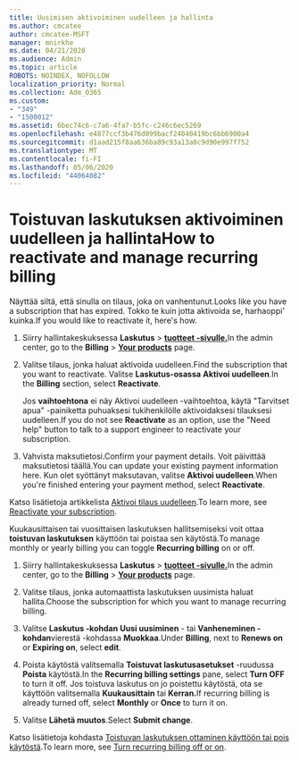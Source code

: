 ```yaml
---
title: Uusimisen aktivoiminen uudelleen ja hallinta
ms.author: cmcatee
author: cmcatee-MSFT
manager: mnirkhe
ms.date: 04/21/2020
ms.audience: Admin
ms.topic: article
ROBOTS: NOINDEX, NOFOLLOW
localization_priority: Normal
ms.collection: Adm_O365
ms.custom:
- "349"
- "1500012"
ms.assetid: 6bec74c6-c7a6-4fa7-b5fc-c246c6ec5269
ms.openlocfilehash: e4877ccf3b476d099bacf24040419bc6bb6900a4
ms.sourcegitcommit: d1aad215f8aa636ba89c93a13a0c9d90e997f752
ms.translationtype: MT
ms.contentlocale: fi-FI
ms.lasthandoff: 05/06/2020
ms.locfileid: "44064082"
---
```

# <a name="how-to-reactivate-and-manage-recurring-billing"></a><span data-ttu-id="fb410-102">Toistuvan laskutuksen aktivoiminen uudelleen ja hallinta</span><span class="sxs-lookup"><span data-stu-id="fb410-102">How to reactivate and manage recurring billing</span></span>

<span data-ttu-id="fb410-103">Näyttää siltä, että sinulla on tilaus, joka on vanhentunut.</span><span class="sxs-lookup"><span data-stu-id="fb410-103">Looks like you have a subscription that has expired.</span></span> <span data-ttu-id="fb410-104">Tokko te kuin jotta aktivoida se, harhaoppi' kuinka.</span><span class="sxs-lookup"><span data-stu-id="fb410-104">If you would like to reactivate it, here's how.</span></span>
  
1. <span data-ttu-id="fb410-105">Siirry hallintakeskuksessa **Laskutus** \> **[tuotteet -sivulle.](https://go.microsoft.com/fwlink/p/?linkid=842054)**</span><span class="sxs-lookup"><span data-stu-id="fb410-105">In the admin center, go to the **Billing** \> **[Your products](https://go.microsoft.com/fwlink/p/?linkid=842054)** page.</span></span>

2. <span data-ttu-id="fb410-106">Valitse tilaus, jonka haluat aktivoida uudelleen.</span><span class="sxs-lookup"><span data-stu-id="fb410-106">Find the subscription that you want to reactivate.</span></span> <span data-ttu-id="fb410-107">Valitse **Laskutus-osassa** **Aktivoi uudelleen**.</span><span class="sxs-lookup"><span data-stu-id="fb410-107">In the **Billing** section, select  **Reactivate**.</span></span>

    <span data-ttu-id="fb410-108">Jos **vaihtoehtona** ei näy Aktivoi uudelleen -vaihtoehtoa, käytä "Tarvitset apua" -painiketta puhuaksesi tukihenkilölle aktivoidaksesi tilauksesi uudelleen.</span><span class="sxs-lookup"><span data-stu-id="fb410-108">If you do not see **Reactivate** as an option, use the "Need help" button to talk to a support engineer to reactivate your subscription.</span></span>

3. <span data-ttu-id="fb410-109">Vahvista maksutietosi.</span><span class="sxs-lookup"><span data-stu-id="fb410-109">Confirm your payment details.</span></span> <span data-ttu-id="fb410-110">Voit päivittää maksutietosi täällä.</span><span class="sxs-lookup"><span data-stu-id="fb410-110">You can update your existing payment information here.</span></span> <span data-ttu-id="fb410-111">Kun olet syöttänyt maksutavan, valitse **Aktivoi uudelleen**.</span><span class="sxs-lookup"><span data-stu-id="fb410-111">When you're finished entering your payment method, select **Reactivate**.</span></span>

<span data-ttu-id="fb410-112">Katso lisätietoja artikkelista [Aktivoi tilaus uudelleen](https://docs.microsoft.com//office365/admin/subscriptions-and-billing/reactivate-your-subscription).</span><span class="sxs-lookup"><span data-stu-id="fb410-112">To learn more, see [Reactivate your subscription](https://docs.microsoft.com//office365/admin/subscriptions-and-billing/reactivate-your-subscription).</span></span> 

<span data-ttu-id="fb410-113">Kuukausittaisen tai vuosittaisen laskutuksen hallitsemiseksi voit ottaa **toistuvan laskutuksen** käyttöön tai poistaa sen käytöstä.</span><span class="sxs-lookup"><span data-stu-id="fb410-113">To manage monthly or yearly billing you can toggle **Recurring billing** on or off.</span></span>
  
1. <span data-ttu-id="fb410-114">Siirry hallintakeskuksessa **Laskutus** \> **[tuotteet -sivulle.](https://go.microsoft.com/fwlink/p/?linkid=842054)**</span><span class="sxs-lookup"><span data-stu-id="fb410-114">In the admin center, go to the **Billing** \> **[Your products](https://go.microsoft.com/fwlink/p/?linkid=842054)** page.</span></span>

2. <span data-ttu-id="fb410-115">Valitse tilaus, jonka automaattista laskutuksen uusimista haluat hallita.</span><span class="sxs-lookup"><span data-stu-id="fb410-115">Choose the subscription for which you want to manage recurring billing.</span></span>

3. <span data-ttu-id="fb410-116">Valitse **Laskutus -kohdan** **Uusi uusiminen** - tai **Vanheneminen -kohdan**vierestä -kohdassa **Muokkaa**.</span><span class="sxs-lookup"><span data-stu-id="fb410-116">Under **Billing**, next to **Renews on** or **Expiring on**, select **edit**.</span></span>

4. <span data-ttu-id="fb410-117">Poista käytöstä valitsemalla **Toistuvat laskutusasetukset** -ruudussa **Poista** käytöstä.</span><span class="sxs-lookup"><span data-stu-id="fb410-117">In the **Recurring billing settings** pane, select **Turn OFF** to turn it off.</span></span> <span data-ttu-id="fb410-118">Jos toistuva laskutus on jo poistettu käytöstä, ota se käyttöön valitsemalla **Kuukausittain** tai **Kerran.**</span><span class="sxs-lookup"><span data-stu-id="fb410-118">If recurring billing is already turned off, select **Monthly** or **Once** to turn it on.</span></span>

5. <span data-ttu-id="fb410-119">Valitse **Lähetä muutos**.</span><span class="sxs-lookup"><span data-stu-id="fb410-119">Select **Submit change**.</span></span>

<span data-ttu-id="fb410-120">Katso lisätietoja kohdasta [Toistuvan laskutuksen ottaminen käyttöön tai pois käytöstä](https://docs.microsoft.com/office365/admin/subscriptions-and-billing/renew-your-subscription#turn-recurring-billing-off-or-on).</span><span class="sxs-lookup"><span data-stu-id="fb410-120">To learn more, see [Turn recurring billing off or on](https://docs.microsoft.com/office365/admin/subscriptions-and-billing/renew-your-subscription#turn-recurring-billing-off-or-on).</span></span>